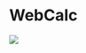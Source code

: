 # WebCalc
<img src="[WebCalc/WebCalc/assets/images/](https://github.com/SergeyDavidovich/WebCalc)screen1.png"/>
